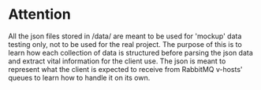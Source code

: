 # Attention

All the json files stored in /data/ are meant to be used for 'mockup' data testing only, not to be used for the real project. The purpose of this is 
to learn how each collection of data is structured before parsing the json data and extract vital information for the client use. The json is meant to represent what the client is expected to receive from RabbitMQ v-hosts' queues to learn how to handle it on its own.